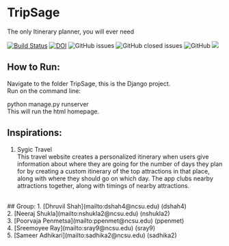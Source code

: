# TripSage
The only Itinerary planner, you will ever need

[![Build Status](https://travis-ci.com/TripSage/TripSage.svg?branch=master)](https://travis-ci.com/TripSage/TripSage) 
[![DOI](https://zenodo.org/badge/DOI/10.5281/zenodo.4019814.svg)](https://doi.org/10.5281/zenodo.4019814)
![GitHub issues](https://img.shields.io/github/issues-raw/TripSage/TripSage)
![GitHub closed issues](https://img.shields.io/github/issues-closed-raw/TripSage/TripSage)
![GitHub](https://img.shields.io/github/license/TripSage/TripSage)
![](http://estruyf-github.azurewebsites.net/api/VisitorHit?user=estruyf&repo=github-visitors-badge&countColorcountColor&countColor=%237B1E7A)

## How to Run: </br>
Navigate to the folder TripSage, this is the Django project. </br>
Run on the command line: </br>

python manage.py runserver
</br>
This will run the html homepage.
</br>
## Inspirations: </br>
1. Sygic Travel </br>
This travel website creates a personalized itinerary when users give information about where they are going for the number of days they plan for by creating a custom itinerary of the top attractions in that place, along with where they should go on which day. The app clubs nearby attractions together, along with timings of nearby attractions.

</br>
## Group:
1. [Dhruvil Shah](mailto:dshah4@ncsu.edu) (dshah4)<br>
2. [Neeraj Shukla](mailto:nshukla2@ncsu.edu) (nshukla2)<br>
3. [Poorvaja Penmetsa](mailto:ppenmet@ncsu.edu) (ppenmet)<br>
4. [Sreemoyee Ray](mailto:sray9@ncsu.edu) (sray9)<br>
5. [Sameer Adhikari](mailto:sadhika2@ncsu.edu) (sadhika2)<br>
